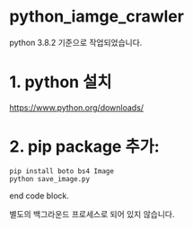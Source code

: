 # python_iamge_crawler
python 3.8.2 기준으로 작업되었습니다.

# 1. python 설치
https://www.python.org/downloads/

# 2. pip package 추가:

    pip install boto bs4 Image
    python save_image.py
    
end code block.

별도의 백그라운드 프로세스로 되어 있지 않습니다.
